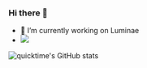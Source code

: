 ### Hi there 👋

- 🔭 I’m currently working on Luminae
- <img src="https://www.rust-lang.org/logos/rust-logo-blk.svg"/>

![quicktime's GitHub stats](https://github-readme-stats-seven-psi-53.vercel.app/api?username=quicktime&show_icons=true&theme=radical)

<!--
**quicktime/quicktime** is a ✨ _special_ ✨ repository because its `README.md` (this file) appears on your GitHub profile.

Here are some ideas to get you started:

- 🔭 I’m currently working on ...
- 🌱 I’m currently learning ...
- 👯 I’m looking to collaborate on ...
- 🤔 I’m looking for help with ...
- 💬 Ask me about ...
- 📫 How to reach me: ...
- 😄 Pronouns: ...
- ⚡ Fun fact: ...
-->
